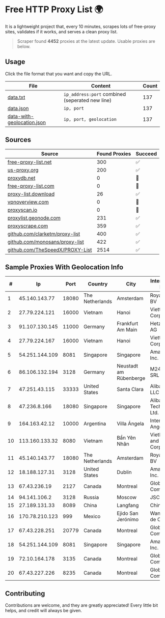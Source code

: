 
# Free HTTP Proxy List 🌍

It is a lightweight project that, every 10 minutes, scrapes lots of free-proxy sites, validates if it works, and serves a clean proxy list.


> Scraper found **4452** proxies at the latest update. Usable proxies are below.

## Usage

Click the file format that you want and copy the URL.


|File|Content|Count|
|----|-------|-----|
|[data.txt](https://raw.githubusercontent.com/themiralay/Proxy-List-World/master/data.txt)|`ip_address:port` combined (seperated new line)|137|
|[data.json](https://raw.githubusercontent.com/themiralay/Proxy-List-World/master/data.json)|`ip, port`|137|
|[data-with-geolocation.json](https://raw.githubusercontent.com/themiralay/Proxy-List-World/master/data-with-geolocation.json)|`ip, port, geolocation`|137|

## Sources

|Source|Found Proxies|Succeed|
|------|-------------|-------|
|[free-proxy-list.net](https://free-proxy-list.net)|300|✅|
|[us-proxy.org](https://www.us-proxy.org)|200|✅|
|[proxydb.net](http://proxydb.net)|0|🚫|
|[free-proxy-list.com](https://free-proxy-list.com/?page=&port=&type%5B%5D=http&type%5B%5D=https&up_time=0&search=Search)|0|🚫|
|[proxy-list.download](https://www.proxy-list.download/HTTP)|26|✅|
|[vpnoverview.com](https://vpnoverview.com/privacy/anonymous-browsing/free-proxy-servers)|0|🚫|
|[proxyscan.io](https://www.proxyscan.io)|0|🚫|
|[proxylist.geonode.com](https://proxylist.geonode.com/api/proxy-list?limit=300&page=1&sort_by=lastChecked&sort_type=desc&protocols=http,https)|231|✅|
|[proxyscrape.com](https://api.proxyscrape.com/v2/?request=displayproxies&protocol=http&timeout=10000&country=all&ssl=all&anonymity=all)|359|✅|
|[github.com/clarketm/proxy-list](https://raw.githubusercontent.com/clarketm/proxy-list/master/proxy-list-raw.txt)|400|✅|
|[github.com/monosans/proxy-list](https://raw.githubusercontent.com/monosans/proxy-list/main/proxies/http.txt)|422|✅|
|[github.com/TheSpeedX/PROXY-List](https://raw.githubusercontent.com/TheSpeedX/PROXY-List/master/http.txt)|2514|✅|


## Sample Proxies With Geolocation Info

|#|Ip|Port|Country|City|Internet Service Provider|
|-|--|----|-------|----|-------------------------|
|1|45.140.143.77|18080|The Netherlands|Amsterdam|RoyaleHosting BV|
|2|27.79.224.121|16000|Vietnam|Hanoi|Viettel Corporation|
|3|91.107.130.145|11000|Germany|Frankfurt Am Main|Hetzner Online AG|
|4|27.79.224.167|16000|Vietnam|Hanoi|Viettel Corporation|
|5|54.251.144.109|8081|Singapore|Singapore|Amazon.com, Inc.|
|6|86.106.132.194|3128|Germany|Neustadt am Rübenberge|M247 Europe SRL|
|7|47.251.43.115|33333|United States|Santa Clara|Alibaba Cloud LLC|
|8|47.236.8.166|18080|Singapore|Singapore|Alibaba (US) Technology Co., Ltd.|
|9|164.163.42.12|10000|Argentina|Villa Ángela|Interret Villa Angela SRL|
|10|113.160.133.32|8080|Vietnam|Bẩn Yên Nhân|VietNam Post and Telecom Corporation|
|11|45.140.143.77|18080|The Netherlands|Amsterdam|RoyaleHosting BV|
|12|18.188.127.31|3128|United States|Dublin|Amazon.com, Inc.|
|13|67.43.236.19|2127|Canada|Montreal|GloboTech Communications|
|14|94.141.106.2|3128|Russia|Moscow|JSC Mastertel|
|15|27.189.131.33|8089|China|Langfang|Chinanet|
|16|170.78.210.123|999|Mexico|Ejido San Jerónimo|Wantelco SAS de CV|
|17|67.43.228.251|20779|Canada|Montreal|GloboTech Communications|
|18|54.251.144.109|8081|Singapore|Singapore|Amazon.com, Inc.|
|19|72.10.164.178|3135|Canada|Montreal|GloboTech Communications|
|20|67.43.227.226|8235|Canada|Montreal|GloboTech Communications|



## Contributing

Contributions are welcome, and they are greatly appreciated! Every
little bit helps, and credit will always be given.

